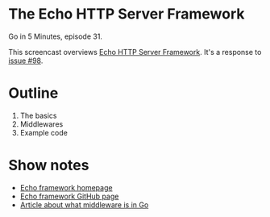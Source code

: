 # The Echo HTTP Server Framework

Go in 5 Minutes, episode 31.

This screencast overviews [Echo HTTP Server Framework](https://github.com/labstack/echo). It's a response to [issue #98](https://github.com/arschles/go-in-5-minutes/issues/98).

# Outline

1. The basics
1. Middlewares
1. Example code

# Show notes

- [Echo framework homepage](https://echo.labstack.com/)
- [Echo framework GitHub page](https://github.com/labstack/echo)
- [Article about what middleware is in Go](https://hackernoon.com/simple-http-middleware-with-go-79a4ad62889b)
